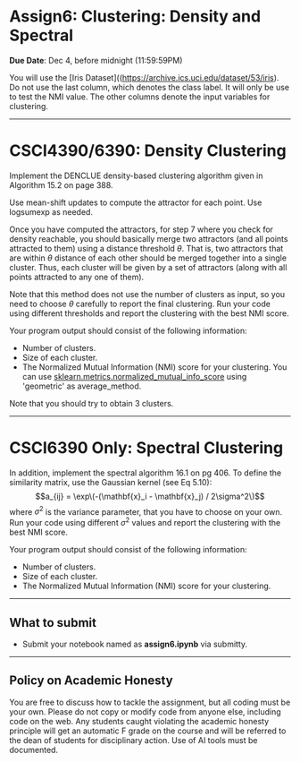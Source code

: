 <!--
.. title: CSCI4390-6390 Assign6
.. slug: dm_assign6
.. date: 2023-11-26 12:00:01 UTC-04:00
.. tags: 
.. category: 
.. link: 
.. description: 
.. has_math: True
.. type: text
-->

# Assign6: Clustering: Density and Spectral

**Due Date**: Dec 4, before midnight (11:59:59PM)


You will use the 
[Iris Dataset]((https://archive.ics.uci.edu/dataset/53/iris).
Do not use the last column, which denotes the class label. It will only be
use to test the NMI value. The other columns denote the input variables for
clustering.


---

# CSCI4390/6390: Density Clustering

Implement the DENCLUE density-based clustering algorithm given in 
Algorithm 15.2 on page 388. 

Use mean-shift updates to compute the attractor for each point. Use
logsumexp as needed.

Once you have computed the attractors, for step 7 where you check for
density reachable, you should basically merge two attractors (and all points
attracted to them) using a distance threshold $\theta$. That is, two
attractors that are within $\theta$ distance of each other should be merged
together into a single cluster. Thus, each cluster will be given by a set of
attractors (along with all points attracted to any one of them).

Note that this method does not use the number of clusters as input, so you
need to choose $\theta$ carefully to report the final clustering.
Run your code using different thresholds and report the clustering with the best NMI score.

Your program output should consist of the following information:

* Number of clusters.
* Size of each cluster.
* The Normalized Mutual Information (NMI) score for your clustering.
    You can use [sklearn.metrics.normalized_mutual_info_score](https://scikit-learn.org/stable/modules/generated/sklearn.metrics.normalized_mutual_info_score.html) using 'geometric' as average_method.

Note that you should try to obtain 3 clusters.

---

# CSCI6390 Only: Spectral Clustering

In addition, implement the spectral algorithm 16.1 on pg 406.
To define the similarity matrix, use the Gaussian kernel (see Eq 5.10):
$$a_{ij} = \exp\(-(\mathbf{x}_i - \mathbf{x}_j) / 2\sigma^2\)$$
where $\sigma^2$ is the variance parameter, that you have to choose on your
own.
Run your code using different $\sigma^2$ values and report the clustering with the best NMI score.

Your program output should consist of the following information:

* Number of clusters.
* Size of each cluster.
* The Normalized Mutual Information (NMI) score for your clustering.

---

## What to submit

* Submit your notebook named as **assign6.ipynb** via submitty.

---

## Policy on Academic Honesty

You are free to discuss how to tackle the assignment, but all coding
must be your own. Please do not copy or modify code from anyone else,
including code on the web. Any students caught violating the academic
honesty principle will get an automatic F grade on the course and will
be referred to the dean of students for disciplinary action. Use of AI tools
must be documented.

